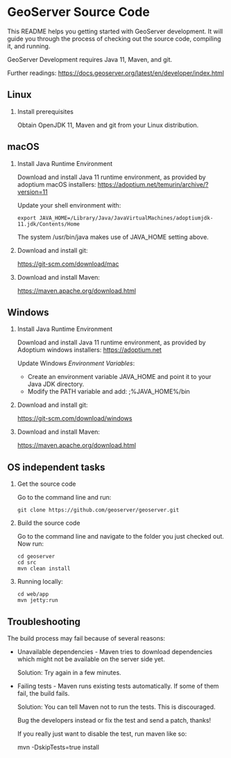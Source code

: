 # GeoServer Source Code

This README helps you getting started with GeoServer development. It will guide you through the process of checking out the source code, compiling it, and running.

GeoServer Development requires Java 11, Maven, and git.


Further readings:
  https://docs.geoserver.org/latest/en/developer/index.html

## Linux

1. Install prerequisites

   Obtain OpenJDK 11, Maven and git from your Linux distribution.

## macOS

1. Install Java Runtime Environment

   Download and install Java 11 runtime environment, as provided by adoptium macOS installers:
   https://adoptium.net/temurin/archive/?version=11

   Update your shell environment with:

       export JAVA_HOME=/Library/Java/JavaVirtualMachines/adoptiumjdk-11.jdk/Contents/Home
  
   The system /usr/bin/java makes use of JAVA_HOME setting above.

2. Download and install git:

   https://git-scm.com/download/mac

3. Download and install Maven:

   https://maven.apache.org/download.html

## Windows

1. Install Java Runtime Environment

   Download and install Java 11 runtime environment, as provided by Adoptium windows installers:
   https://adoptium.net

   Update Windows *Environment Variables*:

   * Create an environment variable JAVA_HOME and point it to your Java JDK directory.
   * Modify the PATH variable and add: ;%JAVA_HOME%/bin

2. Download and install git:

   https://git-scm.com/download/windows

3. Download and install Maven:

   https://maven.apache.org/download.html

OS independent tasks
--------------------

1. Get the source code

   Go to the command line and run:
   
       git clone https://github.com/geoserver/geoserver.git

2. Build the source code
   
   Go to the command line and navigate to the folder you just checked out. Now run:
   
       cd geoserver
       cd src
       mvn clean install

3. Running locally:

       cd web/app
       mvn jetty:run

Troubleshooting
---------------

The build process may fail because of several reasons:

* Unavailable dependencies - Maven tries to download dependencies which might not be available on the server side yet.

  Solution: Try again in a few minutes.


* Failing tests - Maven runs existing tests automatically. If some of them fail, the build fails.

  Solution: You can tell Maven not to run the tests. This is discouraged.

  Bug the developers instead or fix the test and send a patch, thanks!
  
  If you really just want to disable the test, run maven like so:
  
    mvn -DskipTests=true install
